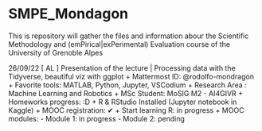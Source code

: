 # SMPE_Mondagon
This is repository will gather the files and information abour the Scientific Methodology and (emPirical|exPerimental) Evaluation course of the University of Grenoble Alpes

 26/09/22 [ AL ] Presentation of the lecture | Processing data with the Tidyverse, beautiful viz with ggplot
    + Mattermost ID: @rodolfo-mondragon
    + Favorite tools: MATLAB, Python, Jupyter, VSCodium
    + Research Area : Machine Learning and Robotics
    + MSc Student: MoSIG M2 - AI4GIVR
    + Homeworks progress: :D
        + R & RStudio Installed (Jupyter notebook in Kaggle)
        + MOOC registration: ✔
        + Start learning R: in progress
        + MOOC modules: 
            - Module 1: in progress
            - Module 2: pending
